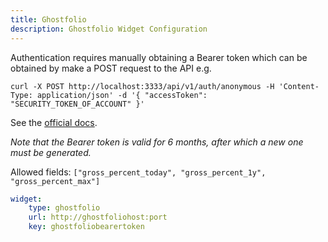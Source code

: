 ```yaml
---
title: Ghostfolio
description: Ghostfolio Widget Configuration
---
```



Authentication requires manually obtaining a Bearer token which can be obtained by make a POST request to the API e.g.
```
curl -X POST http://localhost:3333/api/v1/auth/anonymous -H 'Content-Type: application/json' -d '{ "accessToken": "SECURITY_TOKEN_OF_ACCOUNT" }'
```

See the [official docs](https://github.com/ghostfolio/ghostfolio#authorization-bearer-token).

*Note that the Bearer token is valid for 6 months, after which a new one must be generated.*

Allowed fields: `["gross_percent_today", "gross_percent_1y", "gross_percent_max"]`

```yaml
widget:
    type: ghostfolio
    url: http://ghostfoliohost:port
    key: ghostfoliobearertoken
```



